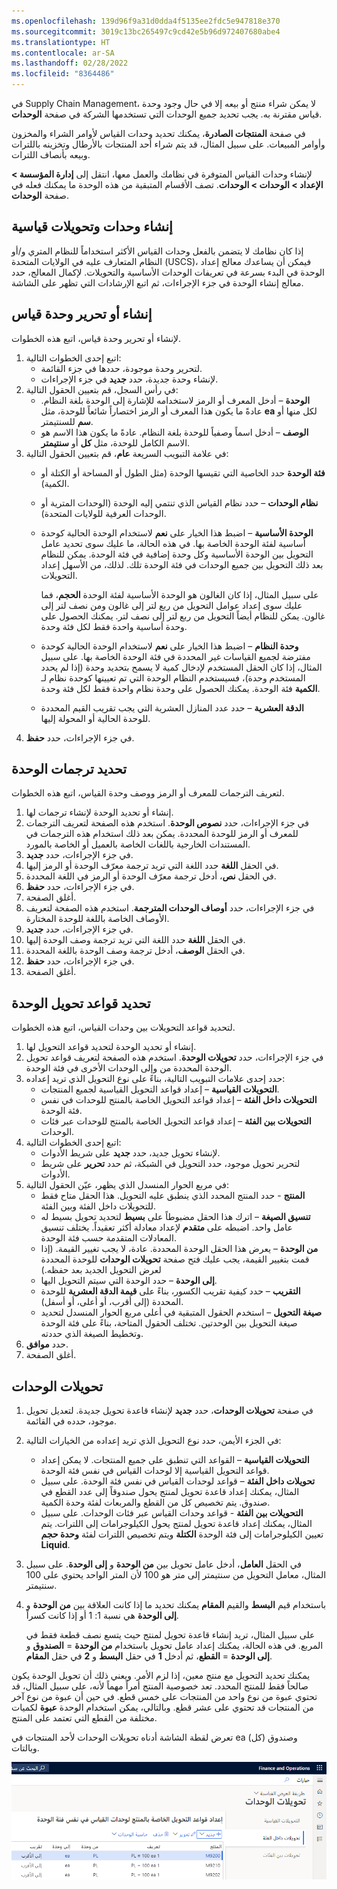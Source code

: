 ```yaml
---
ms.openlocfilehash: 139d96f9a31d0dda4f5135ee2fdc5e947818e370
ms.sourcegitcommit: 3019c13bc265497c9cd42e5b96d972407680abe4
ms.translationtype: HT
ms.contentlocale: ar-SA
ms.lasthandoff: 02/28/2022
ms.locfileid: "8364486"
---
```

في Supply Chain Management، لا يمكن شراء منتج أو بيعه إلا في حال وجود وحدة قياس مقترنة به. يجب تحديد جميع الوحدات التي تستخدمها الشركة في صفحة **الوحدات**.

في صفحة **المنتجات الصادرة**، يمكنك تحديد وحدات القياس لأوامر الشراء والمخزون وأوامر المبيعات. على سبيل المثال، قد يتم شراء أحد المنتجات بالأرطال وتخزينه باللترات وبيعه بأنصاف اللترات.

لإنشاء وحدات القياس المتوفرة في نظامك والعمل معها، انتقل إلى **إدارة المؤسسة > الإعداد > الوحدات > الوحدات**.
تصف الأقسام المتبقية من هذه الوحدة ما يمكنك فعله في صفحة **الوحدات**.

## <a name="create-standard-units-and-conversions"></a>إنشاء وحدات وتحويلات قياسية
إذا كان نظامك لا يتضمن بالفعل وحدات القياس الأكثر استخداماً للنظام المتري و/أو النظام المتعارف عليه في الولايات المتحدة (USCS)، فيمكن أن يساعدك معالج إعداد الوحدة في البدء بسرعة في تعريفات الوحدات الأساسية والتحويلات. لإكمال المعالج، حدد معالج إنشاء الوحدة في جزء الإجراءات، ثم اتبع الإرشادات التي تظهر على الشاشة.

## <a name="create-or-edit-a-unit-of-measure"></a>إنشاء أو تحرير وحدة قياس
لإنشاء أو تحرير وحدة قياس، اتبع هذه الخطوات.

1.  اتبع إحدى الخطوات التالية:
    - لتحرير وحدة موجودة، حددها في جزء القائمة.
    - لإنشاء وحدة جديدة، حدد **جديد** في جزء الإجراءات.
2.  في رأس السجل، قم بتعيين الحقول التالية:
    - **الوحدة** – أدخل المعرف أو الرمز لاستخدامه للإشارة إلى الوحدة بلغة النظام. عادةً ما يكون هذا المعرف أو الرمز اختصاراً شائعاً للوحدة، مثل **ea** لكل منها أو **سم** للسنتيمتر.
    - **الوصف** – أدخل اسماً وصفياً للوحدة بلغة النظام. عادةً ما يكون هذا الاسم هو الاسم الكامل للوحدة، مثل **كل** أو **سنتيمتر**.
3.  في علامة التبويب السريعة **عام**، قم بتعيين الحقول التالية:
    - **فئة الوحدة** حدد الخاصية التي تقيسها الوحدة (مثل الطول أو المساحة أو الكتلة أو الكمية).
    - **نظام الوحدات** – حدد نظام القياس الذي تنتمي إليه الوحدة (الوحدات المترية أو الوحدات العرفية للولايات المتحدة).
    - **الوحدة الأساسية** – اضبط هذا الخيار على **نعم** لاستخدام الوحدة الحالية كوحدة أساسية لفئة الوحدة الخاصة بها. في هذه الحالة، ما عليك سوى تحديد عامل التحويل بين الوحدة الأساسية وكل وحدة إضافية في فئة الوحدة. يمكن للنظام بعد ذلك التحويل بين جميع الوحدات في فئة الوحدة تلك. لذلك، من الأسهل إعداد التحويلات.
    
        على سبيل المثال، إذا كان الغالون هو الوحدة الأساسية لفئة الوحدة **الحجم**، فما عليك سوى إعداد عوامل التحويل من ربع لتر إلى غالون ومن نصف لتر إلى غالون. يمكن للنظام أيضاً التحويل من ربع لتر إلى نصف لتر.
        يمكنك الحصول على وحدة أساسية واحدة فقط لكل فئة وحدة.
    - **وحدة النظام** – اضبط هذا الخيار على **نعم** لاستخدام الوحدة الحالية كوحدة مفترضة لجميع القياسات غير المحددة في فئة الوحدة الخاصة بها. على سبيل المثال، إذا كان الحقل المستخدم لإدخال كمية لا يسمح بتحديد وحدة (إذا لم يحدد المستخدم وحدة)، فسيستخدم النظام الوحدة التي تم تعيينها كوحدة نظام لـ **الكمية** فئة الوحدة. يمكنك الحصول على وحدة نظام واحدة فقط لكل فئة وحدة.
    - **الدقة العشرية** – حدد عدد المنازل العشرية التي يجب تقريب القيم المحددة للوحدة الحالية أو المحولة إليها.
4.  في جزء الإجراءات، حدد **حفظ**.

## <a name="define-unit-translations"></a>تحديد ترجمات الوحدة
لتعريف الترجمات للمعرف أو الرمز ووصف وحدة القياس، اتبع هذه الخطوات.

1.  إنشاء أو تحديد الوحدة لإنشاء ترجمات لها.
2.  في جزء الإجراءات، حدد **نصوص الوحدة**. استخدم هذه الصفحة لتعريف الترجمات للمعرف أو الرمز للوحدة المحددة. يمكن بعد ذلك استخدام هذه الترجمات في المستندات الخارجية باللغات الخاصة بالعميل أو الخاصة بالمورد.
3.  في جزء الإجراءات، حدد **جديد**.
4.  في الحقل **اللغة** حدد اللغة التي تريد ترجمة معرّف الوحدة أو الرمز إليها.
5.  في الحقل **نص**، أدخل ترجمة معرّف الوحدة أو الرمز في اللغة المحددة.
6.  في جزء الإجراءات، حدد **حفظ**.
7.  أغلق الصفحة.
8.  في جزء الإجراءات، حدد **أوصاف الوحدات المترجمة**. استخدم هذه الصفحة لتعريف الأوصاف الخاصة باللغة للوحدة المختارة.
9.  في جزء الإجراءات، حدد **جديد**.
10. في الحقل **اللغة** حدد اللغة التي تريد ترجمة وصف الوحدة إليها.
11. في الحقل **الوصف**، أدخل ترجمة وصف الوحدة باللغة المحددة.
12. في جزء الإجراءات، حدد **حفظ**.
13. أغلق الصفحة.

## <a name="define-unit-conversion-rules"></a>تحديد قواعد تحويل الوحدة
لتحديد قواعد التحويلات بين وحدات القياس، اتبع هذه الخطوات.

1.  إنشاء أو تحديد الوحدة لتحديد قواعد التحويل لها.
2.  في جزء الإجراءات، حدد **تحويلات الوحدة**. استخدم هذه الصفحة لتعريف قواعد تحويل الوحدة المحددة من وإلى الوحدات الأخرى في فئة الوحدة.
3.  حدد إحدى علامات التبويب التالية، بناءً على نوع التحويل الذي تريد إعداده:
    - **التحويلات القياسية** – إعداد قواعد التحويل القياسية لجميع المنتجات.
    - **التحويلات داخل الفئة** – إعداد قواعد التحويل الخاصة بالمنتج للوحدات في نفس فئة الوحدة.
    - **التحويلات بين الفئة** – إعداد قواعد التحويل الخاصة بالمنتج للوحدات عبر فئات الوحدات.
4.  اتبع إحدى الخطوات التالية:
    - لإنشاء تحويل جديد، حدد **جديد** على شريط الأدوات.
    - لتحرير تحويل موجود، حدد التحويل في الشبكة، ثم حدد **تحرير** على شريط الأدوات.
5.  في مربع الحوار المنسدل الذي يظهر، عيّن الحقول التالية:
    - **المنتج** - حدد المنتج المحدد الذي ينطبق عليه التحويل. هذا الحقل متاح فقط للتحويلات داخل الفئة وبين الفئة.
    - **تنسيق الصيغة** – اترك هذا الحقل مضبوطاً على **بسيط** لتحديد تحويل بسيط له عامل واحد. اضبطه على **متقدم** لإعداد معادلة أكثر تعقيداً. يختلف تنسيق المعادلات المتقدمة حسب فئة الوحدة.
    - **من الوحدة** – يعرض هذا الحقل الوحدة المحددة. عادة، لا يجب تغيير القيمة. (إذا قمت بتغيير القيمة، يجب عليك فتح صفحة **تحويلات الوحدات** للوحدة المحددة لعرض التحويل الجديد بعد حفظه.)
    - **إلى الوحدة** – حدد الوحدة التي سيتم التحويل اليها.
    - **التقريب** – حدد كيفية تقريب الكسور، بناءً على **قيمة الدقة العشرية** للوحدة المحددة (إلى أقرب، أو أعلى، أو أسفل).
    - **صيغة التحويل** – استخدم الحقول المتبقية في أعلى مربع الحوار المنسدل لتحديد صيغة التحويل بين الوحدتين. تختلف الحقول المتاحة، بناءً على فئة الوحدة وتخطيط الصيغة الذي حددته.
6.  حدد **موافق**.
7.  أغلق الصفحة.

## <a name="unit-conversions"></a>تحويلات الوحدات
1.  في صفحة **تحويلات الوحدات**، حدد **جديد** لإنشاء قاعدة تحويل جديدة. لتعديل تحويل موجود، حدده في القائمة.
2.  في الجزء الأيمن، حدد نوع التحويل الذي تريد إعداده من الخيارات التالية:
    - **التحويلات القياسية** – القواعد التي تنطبق على جميع المنتجات. لا يمكن إعداد قواعد التحويل القياسية إلا لوحدات القياس في نفس فئة الوحدة.
    - **تحويلات داخل الفئة** – قواعد لوحدات القياس في نفس فئة الوحدة. على سبيل المثال، يمكنك إعداد قاعدة تحويل لمنتج يحول صندوقاً إلى عدد القطع في صندوق. يتم تخصيص كل من القطع والمربعات لفئة وحدة الكمية.
    - **التحويلات بين الفئة** - قواعد وحدات القياس عبر فئات الوحدات. على سبيل المثال، يمكنك إعداد قاعدة تحويل لمنتج يحول الكيلوجرامات إلى اللترات. يتم تعيين الكيلوجرامات إلى فئة الوحدة **الكتلة** ويتم تخصيص اللترات لفئة **وحدة حجم Liquid**.
3.  في الحقل **العامل**، أدخل عامل تحويل بين **من الوحدة** و **إلى الوحدة**. على سبيل المثال، معامل التحويل من سنتيمتر إلى متر هو 100 لأن المتر الواحد يحتوي على 100 سنتيمتر.
4.  باستخدام قيم **البسط** والقيم **المقام** يمكنك تحديد ما إذا كانت العلاقة بين **من الوحدة** و **إلى الوحدة** هي نسبة 1: 1 أو إذا كانت كسراً.

    على سبيل المثال، تريد إنشاء قاعدة تحويل لمنتج حيث يتسع نصف قطعة فقط في المربع. في هذه الحالة، يمكنك إعداد عامل تحويل باستخدام **من الوحدة** = **الصندوق** و **إلى الوحدة** = **القطع**، ثم أدخل **1** في حقل **البسط** و **2** في حقل **المقام**.

يمكنك تحديد التحويل مع منتج معين، إذا لزم الأمر. ويعني ذلك أن تحويل الوحدة يكون صالحاً فقط للمنتج المحدد. تعد خصوصية المنتج أمراً مهماً لأنه، على سبيل المثال، قد تحتوي عبوة من نوع واحد من المنتجات على خمس قطع. في حين أن عبوة من نوع آخر من المنتجات قد تحتوي على عشر قطع. وبالتالي، يمكن استخدام الوحدة **عبوة** لكميات مختلفة من القطع التي تعتمد على المنتج.

تعرض لقطة الشاشة أدناه تحويلات الوحدات لأحد المنتجات في ea (كل) وصندوق وبالتات.
 
![لقطة شاشة لصفحة "تحويلات الوحدات".](../media/unit-conversions.png)
